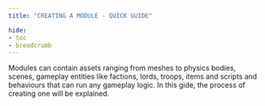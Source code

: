 ```yaml
---
title: "CREATING A MODULE - QUICK GUIDE"

hide: 
- toc
- breadcrumb
---
```


Modules can contain assets ranging from meshes to physics bodies, scenes, gameplay entities like factions, lords, troops, items and scripts and behaviours that can run any gameplay logic. In this gide, the process of creating one will be explained.